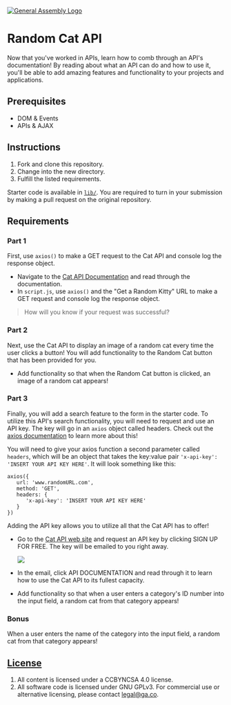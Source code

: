 [![General Assembly Logo](https://camo.githubusercontent.com/1a91b05b8f4d44b5bbfb83abac2b0996d8e26c92/687474703a2f2f692e696d6775722e636f6d2f6b6538555354712e706e67)](https://generalassemb.ly/education/web-development-immersive)

# Random Cat API

Now that you've worked in APIs, learn how to comb through an API's
documentation! By reading about what an API can do and how to use it, you'll be
able to add amazing features and functionality to your projects and
applications.

## Prerequisites

- DOM & Events
- APIs & AJAX

## Instructions

1. Fork and clone this repository.
2. Change into the new directory.
3. Fulfill the listed requirements.

Starter code is available in [`lib/`](lib/). You are
required to turn in your submission by making a pull request on the original
repository.

## Requirements

### Part 1

First, use `axios()` to make a GET request to the Cat API and console log the response object.

- Navigate to the [Cat API Documentation](https://docs.thecatapi.com/) and read through the documentation.
- In `script.js`, use `axios()` and the "Get a Random Kitty" URL to make a GET request and console log the response object.

> How will you know if your request was successful?

### Part 2

Next, use the Cat API to display an image of a random cat every time the user
clicks a button! You will add functionality to the Random Cat button that has
been provided for you.

- Add functionality so that when the Random Cat button is clicked, an image of
   a random cat appears!

### Part 3

Finally, you will add a search feature to the form in the starter code. To utilize
this API's search functionality, you will need to request and use an API key.
The key will go in an `axios` object called headers. Check out the
[axios documentation](https://github.com/axios/axios#request-config)
to learn more about this!

You will need to give your axios function a second parameter called `headers`,
which will be an object that takes the key:value pair
`'x-api-key': 'INSERT YOUR API KEY HERE'`. It will look something like this:

```
axios({
   url: 'www.randomURL.com',
   method: 'GET',
   headers: {
      'x-api-key': 'INSERT YOUR API KEY HERE'
   }
})
```

Adding the API key allows you to utilize all that the Cat API has to offer!

- Go to the [Cat API web site](https://thecatapi.com/) and request an API key
   by clicking SIGN UP FOR FREE. The key will be emailed to you right away.

   ![](https://i.imgur.com/xSbIMRj.png)
   
- In the email, click API DOCUMENTATION and read through it to learn how to use
   the Cat API to its fullest capacity.
- Add functionality so that when a user enters a category's ID number into the
   input field, a random cat from that category appears!

### Bonus

When a user enters the name of the category into the input field, a random cat
from that category appears!


## [License](LICENSE)

1.  All content is licensed under a CC­BY­NC­SA 4.0 license.
2.  All software code is licensed under GNU GPLv3. For commercial use or
    alternative licensing, please contact legal@ga.co.
